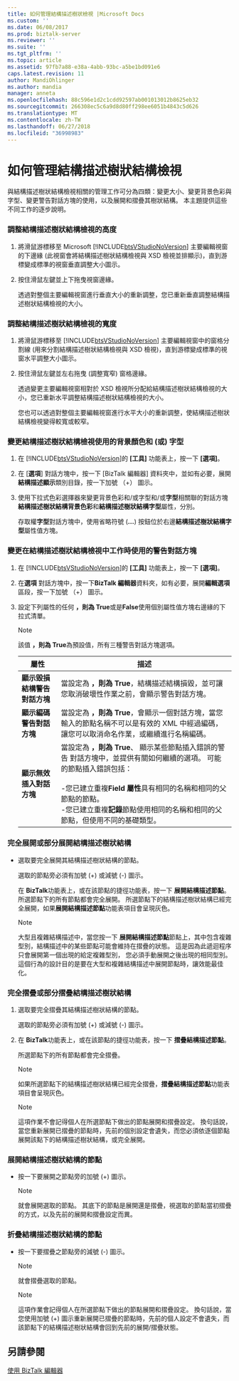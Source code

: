 ```yaml
---
title: 如何管理結構描述樹狀檢視 |Microsoft Docs
ms.custom: ''
ms.date: 06/08/2017
ms.prod: biztalk-server
ms.reviewer: ''
ms.suite: ''
ms.tgt_pltfrm: ''
ms.topic: article
ms.assetid: 97fb7a88-e38a-4abb-93bc-a5be1bd091e6
caps.latest.revision: 11
author: MandiOhlinger
ms.author: mandia
manager: anneta
ms.openlocfilehash: 88c596e1d2c1cdd92597ab001013012b8625eb32
ms.sourcegitcommit: 266308ec5c6a9d8d80ff298ee6051b4843c5d626
ms.translationtype: MT
ms.contentlocale: zh-TW
ms.lasthandoff: 06/27/2018
ms.locfileid: "36998983"
---
```

# <a name="how-to-manage-the-schema-tree-view"></a>如何管理結構描述樹狀結構檢視
與結構描述樹狀結構檢視相關的管理工作可分為四類：變更大小、變更背景色彩與字型、變更警告對話方塊的使用，以及展開和摺疊其樹狀結構。 本主題提供這些不同工作的逐步說明。  
  
### <a name="to-make-the-schema-tree-view-taller-or-shorter"></a>調整結構描述樹狀結構檢視的高度  
  
1. 將滑鼠游標移至 Microsoft [!INCLUDE[btsVStudioNoVersion](../includes/btsvstudionoversion-md.md)] 主要編輯視窗的下邊緣 (此視窗會將結構描述樹狀結構檢視與 XSD 檢視並排顯示)，直到游標變成標準的視窗垂直調整大小圖示。  
  
2. 按住滑鼠左鍵並上下拖曳視窗邊緣。  
  
    透過對整個主要編輯視窗進行垂直大小的重新調整，您已重新垂直調整結構描述樹狀結構檢視的大小。  
  
### <a name="to-make-the-schema-tree-view-wider-or-more-narrow"></a>調整結構描述樹狀結構檢視的寬度  
  
1. 將滑鼠游標移至 [!INCLUDE[btsVStudioNoVersion](../includes/btsvstudionoversion-md.md)] 主要編輯視窗中的窗格分割線 (用來分割結構描述樹狀結構檢視與 XSD 檢視)，直到游標變成標準的視窗水平調整大小圖示。  
  
2. 按住滑鼠左鍵並左右拖曳 (調整寬窄) 窗格邊緣。  
  
    透過變更主要編輯視窗相對於 XSD 檢視所分配給結構描述樹狀結構檢視的大小，您已重新水平調整結構描述樹狀結構檢視的大小。  
  
    您也可以透過對整個主要編輯視窗進行水平大小的重新調整，使結構描述樹狀結構檢視變得較寬或較窄。  
  
### <a name="to-change-the-background-color-andor-font-used-by-the-schema-tree-view"></a>變更結構描述樹狀結構檢視使用的背景顏色和 (或) 字型  
  
1. 在 [!INCLUDE[btsVStudioNoVersion](../includes/btsvstudionoversion-md.md)]的 **[工具]** 功能表上，按一下 **[選項]**。  
  
2. 在 [**選項**] 對話方塊中，按一下 [BizTalk 編輯器] 資料夾中，並如有必要，展開**結構描述顯示**類別目錄，按一下加號 （+） 圖示。  
  
3. 使用下拉式色彩選擇器來變更背景色彩和/或字型和/或**字型**相關聯的對話方塊**結構描述樹狀結構背景色彩**和**結構描述樹狀結構字型**屬性，分別。  
  
    存取權**字型**對話方塊中，使用省略符號 (**...**) 按鈕位於右邊**結構描述樹狀結構字型**屬性值方塊。  
  
### <a name="to-change-the-warning-dialogs-used-when-working-in-the-schema-tree-view"></a>變更在結構描述樹狀結構檢視中工作時使用的警告對話方塊  
  
1. 在 [!INCLUDE[btsVStudioNoVersion](../includes/btsvstudionoversion-md.md)]的 **[工具]** 功能表上，按一下 **[選項]**。  
  
2. 在**選項** 對話方塊中，按一下**BizTalk 編輯器**資料夾，如有必要，展開**編輯選項**區段，按一下加號 （+） 圖示。  
  
3. 設定下列屬性的任何 **，則為 True**或是**False**使用個別屬性值方塊右邊緣的下拉式清單。  
  
   > [!NOTE]
   >  該值 **，則為 True**為預設值，所有三種警告對話方塊選項。  
  
   |屬性|描述|  
   |--------------|-----------------|  
   |**顯示毀損結構警告對話方塊**|當設定為 **，則為 True**，結構描述結構損毀，並可讓您取消破壞性作業之前，會顯示警告對話方塊。|  
   |**顯示編碼警告對話方塊**|當設定為 **，則為 True**，會顯示一個對話方塊，當您輸入的節點名稱不可以是有效的 XML 中經過編碼，讓您可以取消命名作業，或繼續進行名稱編碼。|  
   |**顯示無效插入對話方塊**|當設定為 **，則為 True**、 顯示某些節點插入錯誤的警告 對話方塊中，並提供有關如何繼續的選項。 可能的節點插入錯誤包括：<br /><br /> -您已建立重複**Field 屬性**具有相同的名稱和相同的父節點的節點。<br />-您已建立重複**記錄**節點使用相同的名稱和相同的父節點，但使用不同的基礎類型。|  
  
### <a name="to-completely-expand-all-or-part-of-the-schema-tree"></a>完全展開或部分展開結構描述樹狀結構  
  
-   選取要完全展開其結構描述樹狀結構的節點。  
  
     選取的節點旁必須有加號 (+) 或減號 (-) 圖示。  
  
     在  **BizTalk**功能表上，或在該節點的捷徑功能表，按一下 **展開結構描述節點**。 所選節點下的所有節點都會完全展開。 所選節點下的結構描述樹狀結構已經完全展開，如果**展開結構描述節點**功能表項目會呈現灰色。  
  
    > [!NOTE]
    >  大型且複雜結構描述中，當您按一下 **展開結構描述節點**節點上，其中包含複雜型別，結構描述中的某些節點可能會維持在摺疊的狀態。 這是因為此遞迴程序只會展開第一個出現的給定複雜型別， 您必須手動展開之後出現的相同型別。 這個行為的設計目的是要在大型和複雜結構描述中展開節點時，讓效能最佳化。  
  
### <a name="to-completely-collapse-all-or-part-of-the-schema-tree"></a>完全摺疊或部分摺疊結構描述樹狀結構  
  
1.  選取要完全摺疊其結構描述樹狀結構的節點。  
  
     選取的節點旁必須有加號 (+) 或減號 (-) 圖示。  
  
2.  在  **BizTalk**功能表上，或在該節點的捷徑功能表，按一下 **摺疊結構描述節點**。  
  
     所選節點下的所有節點都會完全摺疊。  
  
    > [!NOTE]
    >  如果所選節點下的結構描述樹狀結構已經完全摺疊，**摺疊結構描述節點**功能表項目會呈現灰色。  
  
    > [!NOTE]
    >  這項作業不會記得個人在所選節點下做出的節點展開和摺疊設定。 換句話說，當您重新展開已摺疊的節點時，先前的個別設定會遺失，而您必須依逐個節點展開該點下的結構描述樹狀結構，或完全展開。  
  
### <a name="to-expand-a-node-of-the-schema-tree"></a>展開結構描述樹狀結構的節點  
  
-   按一下要展開之節點旁的加號 (+) 圖示。  
  
    > [!NOTE]
    >  就會展開選取的節點。 其底下的節點是展開還是摺疊，視選取的節點當初摺疊的方式，以及先前的展開和摺疊設定而異。  
  
### <a name="to-collapse-a-node-of-the-schema-tree"></a>折疊結構描述樹狀結構的節點  
  
-   按一下要摺疊之節點旁的減號 (-) 圖示。  
  
    > [!NOTE]
    >  就會摺疊選取的節點。  
  
    > [!NOTE]
    >  這項作業會記得個人在所選節點下做出的節點展開和摺疊設定。 換句話說，當您使用加號 (+) 圖示重新展開已摺疊的節點時，先前的個人設定不會遺失，而該節點下的結構描述樹狀結構會回到先前的展開/摺疊狀態。  
  
## <a name="see-also"></a>另請參閱  
 [使用 BizTalk 編輯器](../core/using-biztalk-editor.md)